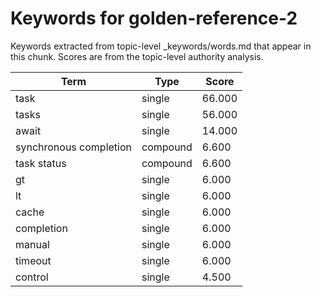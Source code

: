 # Keywords for golden-reference-2

Keywords extracted from topic-level _keywords/words.md that appear in this chunk.
Scores are from the topic-level authority analysis.

| Term | Type | Score |
|------|------|-------|
| task | single | 66.000 |
| tasks | single | 56.000 |
| await | single | 14.000 |
| synchronous completion | compound | 6.600 |
| task status | compound | 6.600 |
| gt | single | 6.000 |
| lt | single | 6.000 |
| cache | single | 6.000 |
| completion | single | 6.000 |
| manual | single | 6.000 |
| timeout | single | 6.000 |
| control | single | 4.500 |
